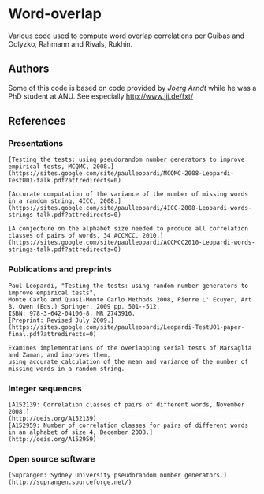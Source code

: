 # Word-overlap
Various code used to compute word overlap correlations per Guibas and Odlyzko, Rahmann and Rivals, Rukhin.

## Authors
Some of this code is based on code provided by *Joerg Arndt* while he was a PhD student at ANU.
See especially http://www.jjj.de/fxt/ 

## References

### Presentations

    [Testing the tests: using pseudorandom number generators to improve empirical tests, MCQMC, 2008.]
    (https://sites.google.com/site/paulleopardi/MCQMC-2008-Leopardi-TestU01-talk.pdf?attredirects=0)

    [Accurate computation of the variance of the number of missing words in a random string, 4ICC, 2008.]
    (https://sites.google.com/site/paulleopardi/4ICC-2008-Leopardi-words-strings-talk.pdf?attredirects=0)

    [A conjecture on the alphabet size needed to produce all correlation classes of pairs of words, 34 ACCMCC, 2010.]
    (https://sites.google.com/site/paulleopardi/ACCMCC2010-Leopardi-words-strings-talk.pdf?attredirects=0)

### Publications and preprints

    Paul Leopardi, "Testing the tests: using random number generators to improve empirical tests", 
    Monte Carlo and Quasi-Monte Carlo Methods 2008, Pierre L' Ecuyer, Art B. Owen (Eds.) Springer, 2009 pp. 501--512. 
    ISBN: 978-3-642-04106-8, MR 2743916.
    [Preprint: Revised July 2009.](https://sites.google.com/site/paulleopardi/Leopardi-TestU01-paper-final.pdf?attredirects=0)

    Examines implementations of the overlapping serial tests of Marsaglia and Zaman, and improves them, 
    using accurate calculation of the mean and variance of the number of missing words in a random string.

### Integer sequences

    [A152139: Correlation classes of pairs of different words, November 2008.]
    (http://oeis.org/A152139)
    [A152959: Number of correlation classes for pairs of different words in an alphabet of size 4, December 2008.]
    (http://oeis.org/A152959)

### Open source software

    [Suprangen: Sydney University pseudorandom number generators.](http://suprangen.sourceforge.net/)

